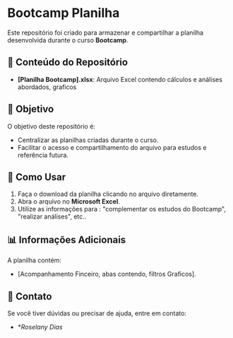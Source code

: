 # Bootcamp Planilha

Este repositório foi criado para armazenar e compartilhar a planilha desenvolvida durante o curso **Bootcamp**.

## 📂 Conteúdo do Repositório
- **[Planilha Bootcamp].xlsx**: Arquivo Excel contendo cálculos e análises abordados, graficos

## 📝 Objetivo
O objetivo deste repositório é:
- Centralizar as planilhas criadas durante o curso.
- Facilitar o acesso e compartilhamento do arquivo para estudos e referência futura.

## 🚀 Como Usar
1. Faça o download da planilha clicando no arquivo diretamente.
2. Abra o arquivo no **Microsoft Excel**.
3. Utilize as informações para : "complementar os estudos do Bootcamp", "realizar análises", etc..

## 📊 Informações Adicionais
A planilha contém:
- [Acompanhamento Finceiro, abas contendo, filtros Graficos].


## 📧 Contato
Se você tiver dúvidas ou precisar de ajuda, entre em contato:
- **Roselany Dias*



